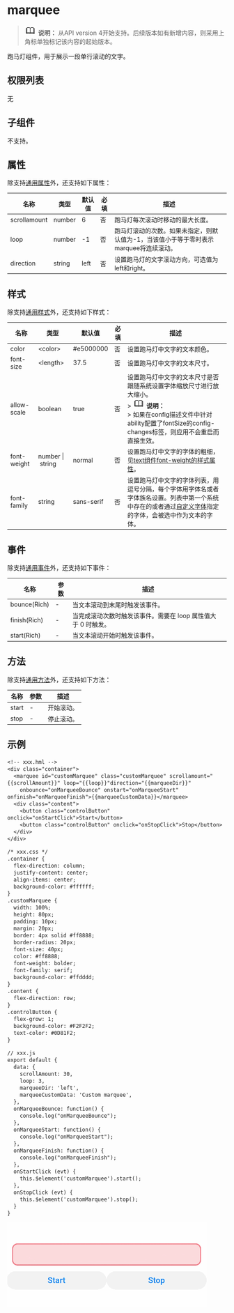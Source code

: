 # marquee

> ![icon-note.gif](public_sys-resources/icon-note.gif) **说明：**
> 从API version 4开始支持。后续版本如有新增内容，则采用上角标单独标记该内容的起始版本。

跑马灯组件，用于展示一段单行滚动的文字。

## 权限列表

无


## 子组件

不支持。


## 属性

除支持[通用属性](../arkui-js/js-components-common-attributes.md)外，还支持如下属性：

| 名称 | 类型 | 默认值 | 必填 | 描述 |
| -------- | -------- | -------- | -------- | -------- |
| scrollamount | number | 6 | 否 | 跑马灯每次滚动时移动的最大长度。 |
| loop | number | -1 | 否 | 跑马灯滚动的次数。如果未指定，则默认值为-1，当该值小于等于零时表示marquee将连续滚动。 |
| direction | string | left | 否 | 设置跑马灯的文字滚动方向，可选值为left和right。 |


## 样式

除支持[通用样式](../arkui-js/js-components-common-styles.md)外，还支持如下样式：

| 名称 | 类型 | 默认值 | 必填 | 描述 |
| -------- | -------- | -------- | -------- | -------- |
| color | &lt;color&gt; | \#e5000000 | 否 | 设置跑马灯中文字的文本颜色。 |
| font-size | &lt;length&gt; | 37.5 | 否 | 设置跑马灯中文字的文本尺寸。 |
| allow-scale | boolean | true | 否 | 设置跑马灯中文字的文本尺寸是否跟随系统设置字体缩放尺寸进行放大缩小。<br/>>&nbsp;![icon-note.gif](public_sys-resources/icon-note.gif)&nbsp;**说明：**<br/>>&nbsp;如果在config描述文件中针对ability配置了fontSize的config-changes标签，则应用不会重启而直接生效。 |
| font-weight | number&nbsp;\|&nbsp;string | normal | 否 | 设置跑马灯中文字的字体的粗细，见[text组件font-weight的样式属性](../arkui-js/js-components-basic-text.md#样式)。 |
| font-family | string | sans-serif | 否 | 设置跑马灯中文字的字体列表，用逗号分隔，每个字体用字体名或者字体族名设置。列表中第一个系统中存在的或者通过[自定义字体](../arkui-js/js-components-common-customizing-font.md)指定的字体，会被选中作为文本的字体。 |


## 事件

除支持[通用事件](../arkui-js/js-components-common-events.md)外，还支持如下事件：

| 名称 | 参数 | 描述 |
| -------- | -------- | -------- |
| bounce(Rich) | - | 当文本滚动到末尾时触发该事件。 |
| finish(Rich) | - | 当完成滚动次数时触发该事件。需要在&nbsp;loop&nbsp;属性值大于&nbsp;0&nbsp;时触发。 |
| start(Rich) | - | 当文本滚动开始时触发该事件。 |

## 方法

除支持[通用方法](../arkui-js/js-components-common-methods.md)外，还支持如下方法：

| 名称 | 参数 | 描述 |
| -------- | -------- | -------- |
| start | - | 开始滚动。 |
| stop | - | 停止滚动。 |


## 示例

```
<!-- xxx.hml -->
<div class="container">
  <marquee id="customMarquee" class="customMarquee" scrollamount="{{scrollAmount}}" loop="{{loop}}"direction="{{marqueeDir}}"
    onbounce="onMarqueeBounce" onstart="onMarqueeStart" onfinish="onMarqueeFinish">{{marqueeCustomData}}</marquee>
  <div class="content">
    <button class="controlButton" onclick="onStartClick">Start</button>
    <button class="controlButton" onclick="onStopClick">Stop</button>
  </div>
</div>
```

```
/* xxx.css */
.container {
  flex-direction: column;
  justify-content: center;
  align-items: center;
  background-color: #ffffff;
}
.customMarquee {
  width: 100%;
  height: 80px;
  padding: 10px;
  margin: 20px;
  border: 4px solid #ff8888;
  border-radius: 20px;
  font-size: 40px;
  color: #ff8888;
  font-weight: bolder;
  font-family: serif;
  background-color: #ffdddd;
}
.content {
  flex-direction: row;
}
.controlButton {
  flex-grow: 1;
  background-color: #F2F2F2;
  text-color: #0D81F2;
}
```

```
// xxx.js
export default {
  data: {
    scrollAmount: 30,
    loop: 3,
    marqueeDir: 'left',
    marqueeCustomData: 'Custom marquee',
  },
  onMarqueeBounce: function() {
    console.log("onMarqueeBounce");
  },
  onMarqueeStart: function() {
    console.log("onMarqueeStart");
  },
  onMarqueeFinish: function() {
    console.log("onMarqueeFinish");
  },
  onStartClick (evt) {
    this.$element('customMarquee').start();
  },
  onStopClick (evt) {
    this.$element('customMarquee').stop();
  }
}
```

![zh-cn_image_0000001127284934](figures/zh-cn_image_0000001127284934.gif)


